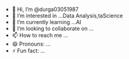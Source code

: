 - 👋 Hi, I’m @durga03051987
- 👀 I’m interested in ...Data Analysis,taScience
- 🌱 I’m currently learning ...AI
- 💞️ I’m looking to collaborate on ...
- 📫 How to reach me ...
- 😄 Pronouns: ...
- ⚡ Fun fact: ...

<!---
durga03051987/durga03051987 is a ✨ special ✨ repository because its `README.md` (this file) appears on your GitHub profile.
You can click the Preview link to take a look at your changes.
--->

